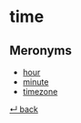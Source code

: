 # time

## Meronyms

  - [hour](hour.md)
  - [minute](minute.md)
  - [timezone](timezone.md)

[↵ back](README.md)